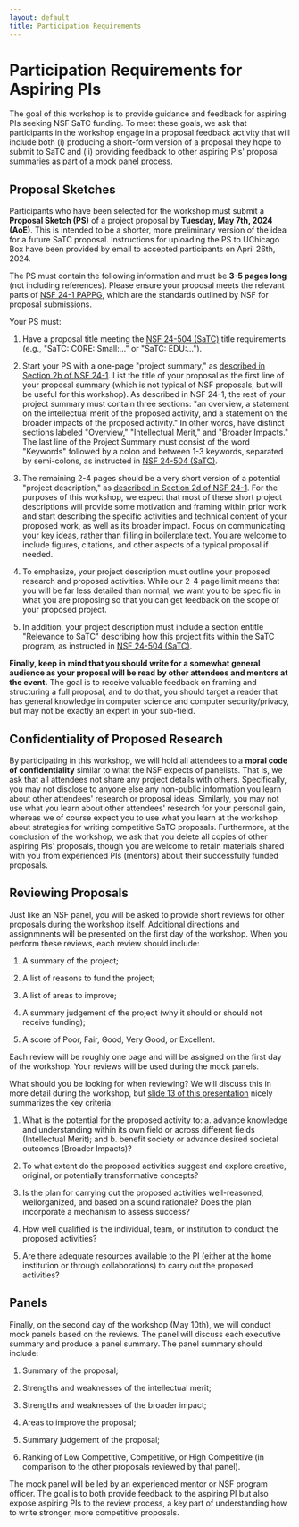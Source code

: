 ```yaml
---
layout: default
title: Participation Requirements
---
```


# Participation Requirements for Aspiring PIs

The goal of this workshop is to provide guidance and feedback for aspiring PIs seeking NSF SaTC funding. To meet these goals, we ask that participants in the workshop engage in a proposal feedback activity that will include both (i) producing a short-form version of a proposal they hope to submit to SaTC and (ii) providing feedback to other aspiring PIs' proposal summaries as part of a mock panel process.

## Proposal Sketches

Participants who have been selected for the workshop must submit a **Proposal Sketch (PS)** of a project proposal by **Tuesday, May 7th, 2024 (AoE)**. This is intended to be a shorter, more preliminary version of the idea for a future SaTC proposal. Instructions for uploading the PS to UChicago Box have been provided by email to accepted participants on April 26th, 2024.

The PS must contain the following information and must be **3-5 pages long** (not including references). Please ensure your proposal meets the relevant parts of [NSF 24-1 PAPPG](https://new.nsf.gov/policies/pappg/24-1), which are the standards outlined by NSF for proposal submissions.

Your PS must:

1. Have a proposal title meeting the [NSF 24-504 (SaTC)](https://new.nsf.gov/funding/opportunities/secure-trustworthy-cyberspace-satc/nsf24-504/solicitation) title requirements (e.g., "SaTC: CORE: Small:..." or "SaTC: EDU:...").

2. Start your PS with a one-page "project summary," as [described in Section 2b of NSF 24-1](https://new.nsf.gov/policies/pappg/24-1/ch-2-proposal-preparation#ch2D2b). List the title of your proposal as the first line of your proposal summary (which is not typical of NSF proposals, but will be useful for this workshop). As described in NSF 24-1, the rest of your project summary must contain three sections: "an overview, a statement on the intellectual merit of the proposed activity, and a statement on the broader impacts of the proposed activity." In other words, have distinct sections labeled "Overview," "Intellectual Merit," and "Broader Impacts." The last line of the Project Summary must consist of the word "Keywords" followed by a colon and between 1-3 keywords, separated by semi-colons, as instructed in [NSF 24-504 (SaTC)](https://new.nsf.gov/funding/opportunities/secure-trustworthy-cyberspace-satc/nsf24-504/solicitation).

3. The remaining 2-4 pages should be a very short version of a potential "project description," as [described in Section 2d of NSF 24-1](https://new.nsf.gov/policies/pappg/24-1/ch-2-proposal-preparation#ch2D2d). For the purposes of this workshop, we expect that most of these short project descriptions will provide some motivation and framing within prior work and start describing the specific activities and technical content of your proposed work, as well as its broader impact. Focus on communicating your key ideas, rather than filling in boilerplate text. You are welcome to include figures, citations, and other aspects of a typical proposal if needed.

4. To emphasize, your project description must outline your proposed research and proposed activities. While our 2-4 page limit means that you will be far less detailed than normal, we want you to be specific in what you are proposing so that you can get feedback on the scope of your proposed project.

5. In addition, your project description must include a section entitle "Relevance to SaTC" describing how this project fits within the SaTC program, as instructed in [NSF 24-504 (SaTC)](https://new.nsf.gov/funding/opportunities/secure-trustworthy-cyberspace-satc/nsf24-504/solicitation).

**Finally, keep in mind that you should write for a somewhat general audience as your proposal will be read by other attendees and mentors at the event.** The goal is to receive valuable feedback on framing and structuring a full proposal, and to do that, you should target a reader that has general knowledge in computer science and computer security/privacy, but may not be exactly an expert in your sub-field.

## Confidentiality of Proposed Research

By participating in this workshop, we will hold all attendees to a **moral code of confidentiality** similar to what the NSF expects of panelists. That is, we ask that all attendees not share any project details with others. Specifically, you may not disclose to anyone else any non-public information you learn about other attendees' research or proposal ideas. Similarly, you may not use what you learn about other attendees' research for your personal gain, whereas we of course expect you to use what you learn at the workshop about strategies for writing competitive SaTC proposals. Furthermore, at the conclusion of the workshop, we ask that you delete all copies of other aspiring PIs' proposals, though you are welcome to retain materials shared with you from experienced PIs (mentors) about their successfully funded proposals.

## Reviewing Proposals

Just like an NSF panel, you will be asked to provide short reviews for other proposals during the workshop itself. Additional directions and assignmnents will be presented on the first day of the workshop. When you perform these reviews, each review should include:

1. A summary of the project;

2. A list of reasons to fund the project;

3. A list of areas to improve;

4. A summary judgement of the project (why it should or should not receive funding);

5. A score of Poor, Fair, Good, Very Good, or Excellent.

Each review will be roughly one page and will be assigned on the first day of the workshop. Your reviews will be used during the mock panels.

What should you be looking for when reviewing? We will discuss this in more detail during the workshop, but [slide 13 of this presentation](https://www.nsf.gov/bfa/dias/policy/outreach/grantsconf/revisedmrc_oct12.pdf) nicely summarizes the key criteria:

1. What is the potential for the proposed activity to: a. advance knowledge and understanding within its own field or across different fields (Intellectual Merit); and b. benefit society or advance desired societal outcomes (Broader Impacts)?

2. To what extent do the proposed activities suggest and explore creative, original, or potentially transformative concepts?

3. Is the plan for carrying out the proposed activities well-reasoned, wellorganized, and based on a sound rationale? Does the plan incorporate a mechanism to assess success?

4. How well qualified is the individual, team, or institution to conduct the proposed activities?

5. Are there adequate resources available to the PI (either at the home institution or through collaborations) to carry out the proposed activities?

## Panels

Finally, on the second day of the workshop (May 10th), we will conduct mock panels based on the reviews. The panel will discuss each executive summary and produce a panel summary. The panel summary should include:

1. Summary of the proposal;

2. Strengths and weaknesses of the intellectual merit;

3. Strengths and weaknesses of the broader impact;

4. Areas to improve the proposal;

5. Summary judgement of the proposal;

6. Ranking of Low Competitive, Competitive, or High Competitive (in comparison to the other proposals reviewed by that panel).

The mock panel will be led by an experienced mentor or NSF program officer. The goal is to both provide feedback to the aspiring PI but also expose aspiring PIs to the review process, a key part of understanding how to write stronger, more competitive proposals.
